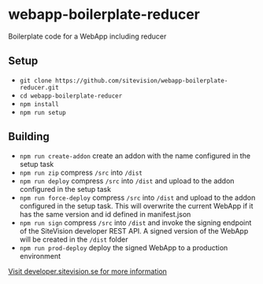 # webapp-boilerplate-reducer
Boilerplate code for a WebApp including reducer
## Setup
* `git clone https://github.com/sitevision/webapp-boilerplate-reducer.git`
* `cd webapp-boilerplate-reducer`
* `npm install`
* `npm run setup`
## Building
* `npm run create-addon` create an addon with the name configured in the setup task
* `npm run zip` compress `/src` into `/dist`
* `npm run deploy` compress `/src` into `/dist` and upload to the addon configured in the setup task
* `npm run force-deploy` compress `/src` into `/dist` and upload to the addon configured in the setup task. This will overwrite the current WebApp if it has the same version and id defined in manifest.json
* `npm run sign` compress `/src` into `/dist` and invoke the signing endpoint of the SiteVision developer REST API. A signed version of the WebApp will be created in the `/dist` folder
* `npm run prod-deploy` deploy the signed WebApp to a production environment

[Visit developer.sitevision.se for more information](https://developer.sitevision.se)